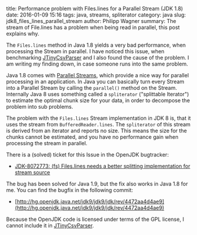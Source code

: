 ﻿title: Performance problem with Files.lines for a Parallel Stream (JDK 1.8)
date: 2016-01-09 15:16
tags: java, streams, spliterator
category: java
slug: jdk8_files_lines_parallel_stream
author: Philipp Wagner
summary: The stream of File.lines has a problem when being read in parallel, this post explains why.

[MIT License]: https://opensource.org/licenses/MIT
[JTinyCsvParser]: https://codeberg.org/bytefish/JTinyCsvParser
[Parallel Streams]: https://docs.oracle.com/javase/tutorial/collections/streams/parallelism.html

The ``Files.lines`` method in Java 1.8 yields a very bad performance, when processing the Stream in parallel. I have 
noticed this issue, when benchmarking [JTinyCsvParser] and I also found the cause of the problem. I am writing my finding 
down, in case someone runs into the same problem.

Java 1.8 comes with [Parallel Streams], which provide a nice way for parallel processing in an application. In Java you can basically 
turn every Stream into a Parallel Stream by calling the ``parallel()`` method on the Stream. Internally Java 8 uses something called 
a ``spliterator`` ("splittable Iterator") to estimate the optimal chunk size for your data, in order to decompose the problem into 
sub problems.

The problem with the ``Files.lines`` Stream implementation in JDK 8 is, that it uses the stream from ``BufferedReader.lines``. The 
``spliterator`` of this stream is derived from an iterator and reports no size. This means the size for the chunks cannot be estimated, 
and you have no performance gain when processing the stream in parallel.

There is a (solved) ticket for this Issue in the OpenJDK bugtracker:

* [JDK-8072773: (fs) Files.lines needs a better splitting implementation for stream source](https://bugs.openjdk.java.net/browse/JDK-8072773)

The bug has been solved for Java 1.9, but the fix also works in Java 1.8 for me. You can find the bugfix in the following commit:

* [http://hg.openjdk.java.net/jdk9/jdk9/jdk/rev/4472aa4d4ae9](http://hg.openjdk.java.net/jdk9/jdk9/jdk/rev/4472aa4d4ae9)

Because the OpenJDK code is licensed under terms of the GPL license, I cannot include it in [JTinyCsvParser].